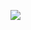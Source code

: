 <div class="center">

<div class="img-sizer center" style="height: 200px">

[![](/images/logos/usegalaxy-it.png)](https://usegalaxy.it)

</div>
</div>
